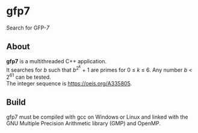 # gfp7
Search for GFP-*7*

## About

**gfp7** is a multithreaded C++ application.  
It searches for *b* such that *b*<sup>2<sup>*k*</sup></sup> + 1 are primes for 0 &le; *k* &le; 6.
Any number *b* < 2<sup>61</sup> can be tested.  
The integer sequence is https://oeis.org/A335805.

## Build

gfp7 must be compiled with gcc on Windows or Linux and linked with the GNU Multiple Precision Arithmetic library (GMP) and OpenMP.  
